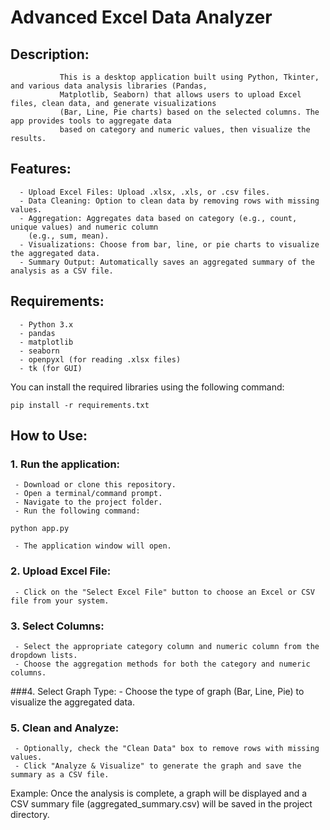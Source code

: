 # Advanced Excel Data Analyzer


## Description: 
               This is a desktop application built using Python, Tkinter, and various data analysis libraries (Pandas,
               Matplotlib, Seaborn) that allows users to upload Excel files, clean data, and generate visualizations
               (Bar, Line, Pie charts) based on the selected columns. The app provides tools to aggregate data
               based on category and numeric values, then visualize the results.

## Features:
      - Upload Excel Files: Upload .xlsx, .xls, or .csv files.
      - Data Cleaning: Option to clean data by removing rows with missing values.
      - Aggregation: Aggregates data based on category (e.g., count, unique values) and numeric column
        (e.g., sum, mean).
      - Visualizations: Choose from bar, line, or pie charts to visualize the aggregated data.
      - Summary Output: Automatically saves an aggregated summary of the analysis as a CSV file.

## Requirements:
      - Python 3.x
      - pandas
      - matplotlib
      - seaborn
      - openpyxl (for reading .xlsx files)
      - tk (for GUI)

You can install the required libraries using the following command:
```
pip install -r requirements.txt
```

## How to Use:
### 1. Run the application:
     - Download or clone this repository.
     - Open a terminal/command prompt.
     - Navigate to the project folder.
     - Run the following command:
 
 ```
 python app.py
 ```

     - The application window will open.
### 2. Upload Excel File:
     - Click on the "Select Excel File" button to choose an Excel or CSV file from your system.
###  3. Select Columns:
     - Select the appropriate category column and numeric column from the dropdown lists.
     - Choose the aggregation methods for both the category and numeric columns.
###4. Select Graph Type:
     - Choose the type of graph (Bar, Line, Pie) to visualize the aggregated data.
### 5. Clean and Analyze:
     - Optionally, check the "Clean Data" box to remove rows with missing values.
     - Click "Analyze & Visualize" to generate the graph and save the summary as a CSV file.
Example:
   Once the analysis is complete, a graph will be displayed and a CSV summary file
   (aggregated_summary.csv) will be saved in the project directory.

